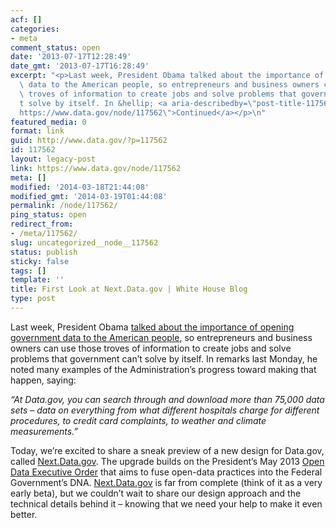 ```yaml
---
acf: []
categories:
- meta
comment_status: open
date: '2013-07-17T12:28:49'
date_gmt: '2013-07-17T16:28:49'
excerpt: "<p>Last week, President Obama talked about the importance of opening government\
  \ data to the American people, so entrepreneurs and business owners can use those\
  \ troves of information to create jobs and solve problems that government can\u2019\
  t solve by itself. In &hellip; <a aria-describedby=\"post-title-117562\" href=\"\
  https://www.data.gov/node/117562\">Continued</a></p>\n"
featured_media: 0
format: link
guid: http://www.data.gov/?p=117562
id: 117562
layout: legacy-post
link: https://www.data.gov/node/117562
meta: []
modified: '2014-03-18T21:44:08'
modified_gmt: '2014-03-19T01:44:08'
permalink: /node/117562/
ping_status: open
redirect_from:
- /meta/117562/
slug: uncategorized__node__117562
status: publish
sticky: false
tags: []
template: ''
title: First Look at Next.Data.gov | White House Blog
type: post
---
```

Last week, President Obama [talked about the importance of opening government data to the American people](http://www.whitehouse.gov/the-press-office/2013/07/08/remarks-president-presenting-new-management-agenda), so entrepreneurs and business owners can use those troves of information to create jobs and solve problems that government can’t solve by itself. In remarks last Monday, he noted many examples of the Administration’s progress toward making that happen, saying:

  

*“At Data.gov, you can search through and download more than 75,000 data sets – data on everything from what different hospitals charge for different procedures, to credit card complaints, to weather and climate measurements.”*

  

Today, we’re excited to share a sneak preview of a new design for Data.gov, called [Next.Data.gov](http://www.data.gov/). The upgrade builds on the President’s May 2013 [Open Data Executive Order](http://www.whitehouse.gov/the-press-office/2013/05/09/executive-order-making-open-and-machine-readable-new-default-government-) that aims to fuse open-data practices into the Federal Government’s DNA. [Next.Data.gov](http://www.data.gov/) is far from complete (think of it as a very early beta), but we couldn’t wait to share our design approach and the technical details behind it – knowing that we need your help to make it even better.




